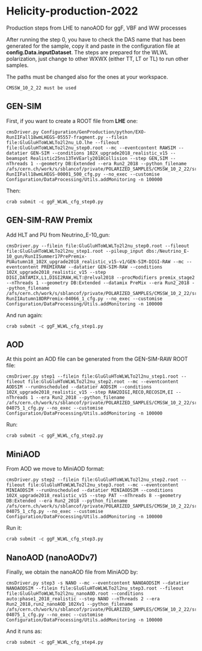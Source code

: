 # Helicity-production-2022
Production steps from LHE to nanoAOD for ggF, VBF and WW processes

After running the step 0, you have to check the DAS name that has been generated for the sample, copy it and paste in the configuration file at **config.Data.inputDataset**. The steps are prepared for the WLWL polarization, just change to other WXWX (either TT, LT or TL) to run other samples.

The paths must be changed also for the ones at your workspace.

```
CMSSW_10_2_22 must be used
```


## GEN-SIM

First, if you want to create a ROOT file from **LHE** one:

```
cmsDriver.py Configuration/GenProduction/python/EXO-RunIIFall18wmLHEGS-05557-fragment.py --filein file:GluGluHToWLWLTo2l2nu_LO.lhe --fileout file:GluGluHToWLWLTo2l2nu_step0.root --mc --eventcontent RAWSIM --datatier GEN-SIM --conditions 102X_upgrade2018_realistic_v15 --beamspot Realistic25ns13TeVEarly2018Collision --step GEN,SIM --nThreads 1 --geometry DB:Extended --era Run2_2018 --python_filename /afs/cern.ch/work/s/sblancof/private/POLARIZED_SAMPLES/CMSSW_10_2_22/src/Fastsim/HToW0W0To2l2v-RunIIFall18wmLHEGS-00001_500_cfg.py --no_exec --customise Configuration/DataProcessing/Utils.addMonitoring -n 100000
```

Then:

```
crab submit -c ggF_WLWL_cfg_step0.py
```



## GEN-SIM-RAW Premix

Add HLT and PU from Neutrino_E-10_gun:

```
cmsDriver.py --filein file:GluGluHToWLWLTo2l2nu_step0.root --fileout file:GluGluHToWLWLTo2l2nu_step1.root --pileup_input dbs:/Neutrino_E-10_gun/RunIISummer17PrePremix-PUAutumn18_102X_upgrade2018_realistic_v15-v1/GEN-SIM-DIGI-RAW --mc --eventcontent PREMIXRAW --datatier GEN-SIM-RAW --conditions 102X_upgrade2018_realistic_v15 --step DIGI,DATAMIX,L1,DIGI2RAW,HLT:@relval2018 --procModifiers premix_stage2 --nThreads 1 --geometry DB:Extended --datamix PreMix --era Run2_2018 --python_filename /afs/cern.ch/work/s/sblancof/private/POLARIZED_SAMPLES/CMSSW_10_2_22/src/Fastsim/EXO-RunIIAutumn18DRPremix-04066_1_cfg.py --no_exec --customise Configuration/DataProcessing/Utils.addMonitoring -n 100000
```

And run again:

```
crab submit -c ggF_WLWL_cfg_step1.py
```

## AOD

At this point an AOD file can be generated from the GEN-SIM-RAW ROOT file:

```
cmsDriver.py step1 --filein file:GluGluHToWLWLTo2l2nu_step1.root --fileout file:GluGluHToWLWLTo2l2nu_step2.root --mc --eventcontent AODSIM --runUnscheduled --datatier AODSIM --conditions 102X_upgrade2018_realistic_v15 --step RAW2DIGI,RECO,RECOSIM,EI --nThreads 1 --era Run2_2018 --python_filename /afs/cern.ch/work/s/sblancof/private/POLARIZED_SAMPLES/CMSSW_10_2_22/src/Fastsim/RunIIAutumn18AOD-04075_1_cfg.py --no_exec --customise Configuration/DataProcessing/Utils.addMonitoring -n 100000
```

Run:

```
crab submit -c ggF_WLWL_cfg_step2.py
```

## MiniAOD

From AOD we move to MiniAOD format:

```
cmsDriver.py step2 --filein file:GluGluHToWLWLTo2l2nu_step2.root --fileout file:GluGluHToWLWLTo2l2nu_step3.root --mc --eventcontent MINIAODSIM --runUnscheduled --datatier MINIAODSIM --conditions 102X_upgrade2018_realistic_v15 --step PAT --nThreads 8 --geometry DB:Extended --era Run2_2018 --python_filename /afs/cern.ch/work/s/sblancof/private/POLARIZED_SAMPLES/CMSSW_10_2_22/src/Fastsim/RunIIAutumn18MiniAOD-04075_1_cfg.py --no_exec --customise Configuration/DataProcessing/Utils.addMonitoring -n 100000
```

Run it:

```
crab submit -c ggF_WLWL_cfg_step3.py
```


## NanoAOD (nanoAODv7)

Finally, we obtain the nanoAOD file from MiniAOD by:

```
cmsDriver.py step3 -s NANO --mc --eventcontent NANOAODSIM --datatier NANOAODSIM --filein file:GluGluHToWLWLTo2l2nu_step3.root --fileout file:GluGluHToWLWLTo2l2nu_nanoAOD.root --conditions auto:phase1_2018_realistic --step NANO --nThreads 2 --era Run2_2018,run2_nanoAOD_102Xv1 --python_filename /afs/cern.ch/work/s/sblancof/private/POLARIZED_SAMPLES/CMSSW_10_2_22/src/Fastsim/RunIIAutumn18NanoAOD-04075_1_cfg.py --no_exec --customise Configuration/DataProcessing/Utils.addMonitoring -n 100000
```

And it runs as:

```
crab submit -c ggF_WLWL_cfg_step4.py
```


